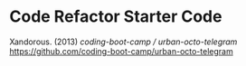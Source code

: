 # Code Refactor Starter Code

Xandorous. (2013) *coding-boot-camp / urban-octo-telegram*
https://github.com/coding-boot-camp/urban-octo-telegram
